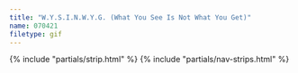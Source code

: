 ```yaml
---
title: "W.Y.S.I.N.W.Y.G. (What You See Is Not What You Get)"
name: 070421
filetype: gif
---
```


{% include "partials/strip.html" %}
{% include "partials/nav-strips.html" %}